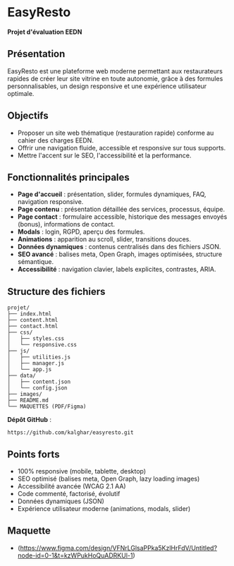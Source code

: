 # EasyResto

**Projet d'évaluation EEDN**

## Présentation
EasyResto est une plateforme web moderne permettant aux restaurateurs rapides de créer leur site vitrine en toute autonomie, grâce à des formules personnalisables, un design responsive et une expérience utilisateur optimale.

## Objectifs
- Proposer un site web thématique (restauration rapide) conforme au cahier des charges EEDN.
- Offrir une navigation fluide, accessible et responsive sur tous supports.
- Mettre l'accent sur le SEO, l'accessibilité et la performance.

## Fonctionnalités principales
- **Page d'accueil** : présentation, slider, formules dynamiques, FAQ, navigation responsive.
- **Page contenu** : présentation détaillée des services, processus, équipe.
- **Page contact** : formulaire accessible, historique des messages envoyés (bonus), informations de contact.
- **Modals** : login, RGPD, aperçu des formules.
- **Animations** : apparition au scroll, slider, transitions douces.
- **Données dynamiques** : contenus centralisés dans des fichiers JSON.
- **SEO avancé** : balises meta, Open Graph, images optimisées, structure sémantique.
- **Accessibilité** : navigation clavier, labels explicites, contrastes, ARIA.

## Structure des fichiers
```
projet/
├── index.html
├── content.html
├── contact.html
├── css/
│   ├── styles.css
│   └── responsive.css
├── js/
│   ├── utilities.js
│   ├── manager.js
│   └── app.js
├── data/
│   ├── content.json
│   └── config.json
├── images/
├── README.md
└── MAQUETTES (PDF/Figma)
```


**Dépôt GitHub** :
   ```
   https://github.com/kalghar/easyresto.git
   ```

## Points forts
- 100% responsive (mobile, tablette, desktop)
- SEO optimisé (balises meta, Open Graph, lazy loading images)
- Accessibilité avancée (WCAG 2.1 AA)
- Code commenté, factorisé, évolutif
- Données dynamiques (JSON)
- Expérience utilisateur moderne (animations, modals, slider)



## Maquette
- (https://www.figma.com/design/VFNrLGlsaPPka5KzlHrFdV/Untitled?node-id=0-1&t=kzWPukHoQuADRKUl-1)

